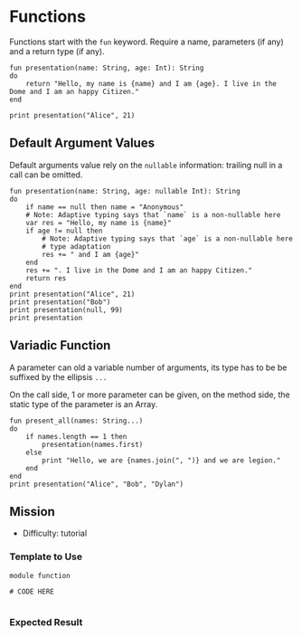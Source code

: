 # Functions

Functions start with the `fun` keyword. Require a name, parameters (if any) and a return type (if any).

~~~nit
fun presentation(name: String, age: Int): String
do
	return "Hello, my name is {name} and I am {age}. I live in the Dome and I am an happy Citizen."
end

print presentation("Alice", 21)
~~~

## Default Argument Values

Default arguments value rely on the `nullable` information: trailing null in a call can be omitted.

~~~
fun presentation(name: String, age: nullable Int): String
do
	if name == null then name = "Anonymous"
	# Note: Adaptive typing says that `name` is a non-nullable here
	var res = "Hello, my name is {name}"
	if age != null then
		# Note: Adaptive typing says that `age` is a non-nullable here
		# type adaptation
		res += " and I am {age}"
	end
	res += ". I live in the Dome and I am an happy Citizen."
	return res
end
print presentation("Alice", 21)
print presentation("Bob")
print presentation(null, 99)
print presentation
~~~

## Variadic Function

A parameter can old a variable number of arguments, its type has to be be suffixed by the ellipsis `...`

On the call side, 1 or more parameter can be given, on the method side, the static type of the parameter is an Array.

~~~
fun present_all(names: String...)
do
	if names.length == 1 then
		presentation(names.first)
	else
		print "Hello, we are {names.join(", ")} and we are legion."
	end
end
print presentation("Alice", "Bob", "Dylan")
~~~


## Mission

* Difficulty: tutorial

### Template to Use



~~~nit
module function

# CODE HERE


~~~

### Expected Result
